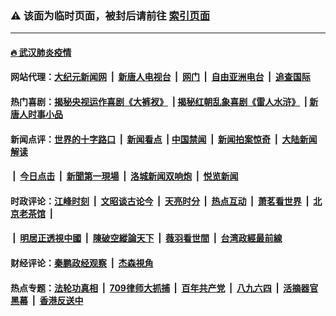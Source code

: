 ### ⚠️ 该面为临时页面，被封后请前往 [索引页面](../link4.md)

---

#### [🔥 武汉肺炎疫情](http://178.128.3.78:10000/videos/corona/)

#### 网站代理：[大纪元新闻网](http://178.128.3.78:10080/gb/) &nbsp;|&nbsp; [新唐人电视台](http://178.128.3.78:8808/gb/) &nbsp;|&nbsp; [网门](http://178.128.3.78:11000/) &nbsp;|&nbsp; [自由亚洲电台](http://178.128.3.78:9800/mandarin/) &nbsp;|&nbsp; [追查国际](http://178.128.3.78:10010/)

#### 热门喜剧：[揭秘央视运作喜剧《大裤衩》](http://178.128.3.78:10000/videos/res/big-shorts/) &nbsp;|&nbsp;[揭秘红朝乱象喜剧《雷人水浒》](http://178.128.3.78:10000/videos/res/OutlawsOfMarsh/) &nbsp;|&nbsp;[新唐人时事小品](http://178.128.3.78:10000/videos/res/comedy/)

#### 新闻点评：[世界的十字路口](http://178.128.3.78/tanghao/) &nbsp;|&nbsp; [新闻看点](http://178.128.3.78/news-insight/) &nbsp;|&nbsp;[中国禁闻](http://178.128.3.78/ntdtv-news/) &nbsp;|&nbsp; [新闻拍案惊奇](http://178.128.3.78/dayu/) &nbsp;|&nbsp; [大陆新闻解读](http://178.128.3.78/ntdtv-comedy/)
####   &nbsp;|&nbsp;  [今日点击](http://178.128.3.78/news-click/)  &nbsp;|&nbsp; [新聞第一現場](http://178.128.3.78/primary-scene/) &nbsp;|&nbsp; [洛城新闻双响炮](http://178.128.3.78/la-news/) &nbsp;|&nbsp; [悦览新闻](http://178.128.3.78/dingyue/)

#### 时政评论：[江峰时刻](http://178.128.3.78/today-in-history/) &nbsp;|&nbsp; [文昭谈古论今](http://178.128.3.78/wenzhao/) &nbsp;|&nbsp; [天亮时分](http://178.128.3.78/tianliang/) &nbsp;|&nbsp; [热点互动](http://178.128.3.78/ntdtv-rdhd/) &nbsp;|&nbsp; [萧茗看世界](http://178.128.3.78/simonegao/) &nbsp;|&nbsp; [北京老茶馆](http://178.128.3.78/teahouse/)  &nbsp;|&nbsp;  
####   &nbsp;|&nbsp;  [明居正透視中國](http://178.128.3.78/decoding-china/)  &nbsp;|&nbsp; [陳破空縱論天下](http://178.128.3.78/pokong/)  &nbsp;|&nbsp; [薇羽看世間](http://178.128.3.78/weiyu/)  &nbsp;|&nbsp; [台湾政經最前線](http://178.128.3.78/taiwan/)   

#### 财经评论：[秦鹏政经观察](http://178.128.3.78/qinpeng/) &nbsp;|&nbsp; [杰森視角 ](http://178.128.3.78/jason/)

#### 热点专题：[法轮功真相](http://178.128.3.78:10000/videos/truth.html) &nbsp;|&nbsp; [709律师大抓捕](http://178.128.3.78:10000/videos/709/) &nbsp;|&nbsp; [百年共产党](http://178.128.3.78:10000/videos/ccp.html) &nbsp;|&nbsp; [八九六四](http://178.128.3.78:10000/videos/88/)  &nbsp;|&nbsp; [活摘器官黑幕](http://178.128.3.78:10000/videos/res/Organs/)  &nbsp;|&nbsp; [香港反送中](http://178.128.3.78:10000/videos/res/hk/) 

<img src='http://gfw-breaker.win/link4.md' width='0px' height='0px'/>

